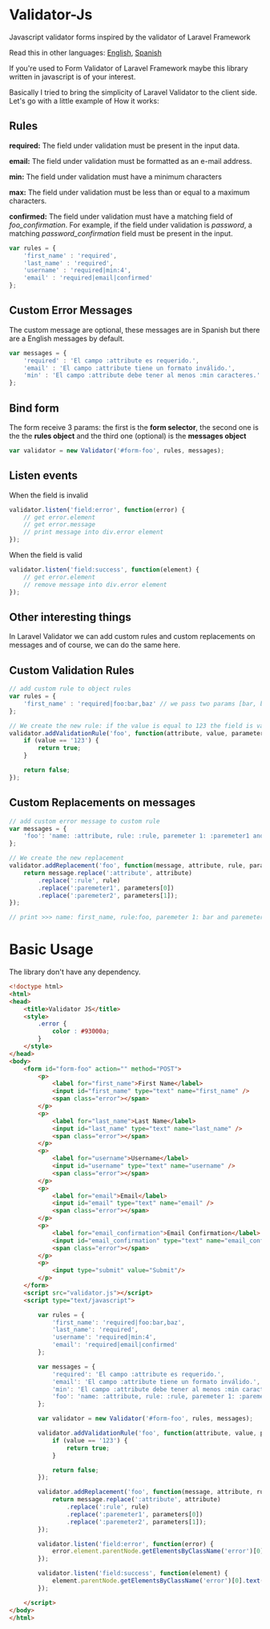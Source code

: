 # Validator-Js
Javascript validator forms inspired by the validator of Laravel Framework

Read this in other languages: [English](https://github.com/MGMonge/Validator-Js/blob/master/README.md), [Spanish](https://github.com/MGMonge/Validator-Js/blob/master/README.es.md)

If you're used to Form Validator of Laravel Framework maybe this library written in javascript is of your interest.

Basically I tried to bring the simplicity of Laravel Validator to the client side. Let's go with a little example of How it works:


## Rules 

**required:** The field under validation must be present in the input data.

**email:** The field under validation must be formatted as an e-mail address.

**min:** The field under validation must have a minimum characters 

**max:** The field under validation must be less than or equal to a maximum characters.

**confirmed:** The field under validation must have a matching field of *foo_confirmation*. For example, if the field under validation is *password*, a matching *password_confirmation* field must be present in the input.


```javascript
var rules = {
    'first_name' : 'required',
    'last_name' : 'required',
    'username' : 'required|min:4',
    'email' : 'required|email|confirmed'
};
```

## Custom Error Messages 
The custom message are optional, these messages are in Spanish but there are a English messages by default.

```javascript
var messages = {
    'required' : 'El campo :attribute es requerido.',
    'email' : 'El campo :attribute tiene un formato inválido.',
    'min' : 'El campo :attribute debe tener al menos :min caracteres.'
};
```

## Bind form
The form receive 3 params: the first is the **form selector**, the second one is the the **rules  object** and the third one (optional) is the **messages object**

```javascript
var validator = new Validator('#form-foo', rules, messages);
```

## Listen events 
When the field is invalid
```javascript
validator.listen('field:error', function(error) {
    // get error.element
    // get error.message
    // print message into div.error element 
});
```
When the field is valid
```javascript
validator.listen('field:success', function(element) {
    // get error.element
    // remove message into div.error element
});
```
## Other interesting things 
In Laravel Validator we can add custom rules and custom replacements on messages and of course, we can do the same here.
## Custom Validation Rules
```javascript
// add custom rule to object rules
var rules = {
    'first_name' : 'required|foo:bar,baz' // we pass two params [bar, baz]
};

// We create the new rule: if the value is equal to 123 the field is valid
validator.addValidationRule('foo', function(attribute, value, parameters) {
    if (value == '123') {
        return true;
    }

    return false;
});
```
## Custom Replacements on messages
```javascript
// add custom error message to custom rule
var messages = {
    'foo': 'name: :attribute, rule: :rule, paremeter 1: :paremeter1 and paremeter 2: :paremeter2'
};

// We create the new replacement
validator.addReplacement('foo', function(message, attribute, rule, parameters) {
    return message.replace(':attribute', attribute)
        .replace(':rule', rule)
        .replace(':paremeter1', parameters[0])
        .replace(':paremeter2', parameters[1]);
});

// print >>> name: first_name, rule:foo, paremeter 1: bar and paremeter 2: baz

```
# Basic Usage
The library don't have any dependency.
```html
<!doctype html>
<html>
<head>
    <title>Validator JS</title>
    <style>
        .error {
            color : #93000a;
        }
    </style>
</head>
<body>
    <form id="form-foo" action="" method="POST">
        <p>
            <label for="first_name">First Name</label>
            <input id="first_name" type="text" name="first_name" />
            <span class="error"></span>
        </p>
        <p>
            <label for="last_name">Last Name</label>
            <input id="last_name" type="text" name="last_name" />
            <span class="error"></span>
        </p>
        <p>
            <label for="username">Username</label>
            <input id="username" type="text" name="username" />
            <span class="error"></span>
        </p>
        <p>
            <label for="email">Email</label>
            <input id="email" type="text" name="email" />
            <span class="error"></span>
        </p>
        <p>
            <label for="email_confirmation">Email Confirmation</label>
            <input id="email_confirmation" type="text" name="email_confirmation" />
            <span class="error"></span>
        </p>
        <p>
            <input type="submit" value="Submit"/>
        </p>
    </form>
    <script src="validator.js"></script>
    <script type="text/javascript">

        var rules = {
            'first_name': 'required|foo:bar,baz',
            'last_name': 'required',
            'username': 'required|min:4',
            'email': 'required|email|confirmed'
        };

        var messages = {
            'required': 'El campo :attribute es requerido.',
            'email': 'El campo :attribute tiene un formato inválido.',
            'min': 'El campo :attribute debe tener al menos :min caracteres.',
            'foo': 'name: :attribute, rule: :rule, paremeter 1: :paremeter1 and paremeter 2: :paremeter2'
        };

        var validator = new Validator('#form-foo', rules, messages);

        validator.addValidationRule('foo', function(attribute, value, parameters) {
            if (value == '123') {
                return true;
            }

            return false;
        });

        validator.addReplacement('foo', function(message, attribute, rule, parameters) {
            return message.replace(':attribute', attribute)
                .replace(':rule', rule)
                .replace(':paremeter1', parameters[0])
                .replace(':paremeter2', parameters[1]);
        });

        validator.listen('field:error', function(error) {
            error.element.parentNode.getElementsByClassName('error')[0].text(error.message);
        });

        validator.listen('field:success', function(element) {
            element.parentNode.getElementsByClassName('error')[0].text("");
        });

    </script>
</body>
</html>
```
